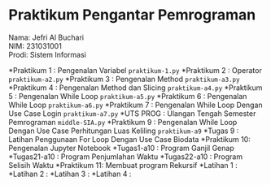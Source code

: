 # Praktikum Pengantar Pemrograman
<div> Nama: Jefri Al Buchari </div>
<div> NIM: 231031001 </div>
<div> Prodi: Sistem Informasi </div>

*Praktikum 1 : Pengenalan Variabel `praktikum-1.py`
*Praktikum 2 : Operator `praktikum-a2.py`
*Praktikum 3 : Pengenalan Method `praktikum-a3.py`
*Praktikum 4 : Pengenalan Method dan Slicing `praktikum-a4.py`
*Praktikum 5 : Pengenalan While Loop `praktikum-a5.py`
*Praktikum 6 : Pengenalan While Loop `praktikum-a6.py`
*Praktikum 7 : Pengenalan While Loop Dengan Use Case Login `praktikum-a7.py`
*UTS PROG    : Ulangan Tengah Semester Pemrograman `middle-SIA.py`
*Praktikum 9 : Pengenalan While Loop Dengan Use Case Perhitungan Luas Keliling `praktikum-a9`
*Tugas 9     : Latihan Penggunaan For Loop Dengan Use Case Biodata
*Praktikum 10: Pengenalan Jupyter Notebook
*Tugas1-a10  : Program Ganjil Genap
*Tugas21-a10 : Program Penjumlahan Waktu
*Tugas22-a10 : Program Selisih Waktu
*Praktikum 11: Membuat program Rekursif
*Latihan 1   : 
*Latihan 2   : 
*Latihan 3   : 
*Latihan 4   : 
